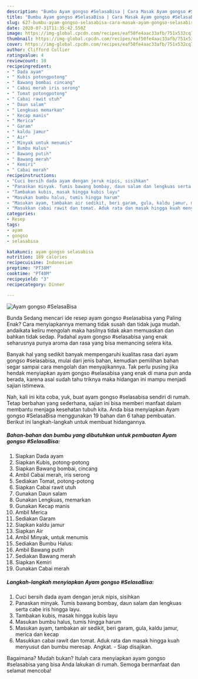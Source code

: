 ```yaml
---
description: "Bumbu Ayam gongso #SelasaBisa | Cara Masak Ayam gongso #SelasaBisa Yang Lezat"
title: "Bumbu Ayam gongso #SelasaBisa | Cara Masak Ayam gongso #SelasaBisa Yang Lezat"
slug: 627-bumbu-ayam-gongso-selasabisa-cara-masak-ayam-gongso-selasabisa-yang-lezat
date: 2020-07-31T11:35:42.550Z
image: https://img-global.cpcdn.com/recipes/eaf50fe4aac33afb/751x532cq70/ayam-gongso-selasabisa-foto-resep-utama.jpg
thumbnail: https://img-global.cpcdn.com/recipes/eaf50fe4aac33afb/751x532cq70/ayam-gongso-selasabisa-foto-resep-utama.jpg
cover: https://img-global.cpcdn.com/recipes/eaf50fe4aac33afb/751x532cq70/ayam-gongso-selasabisa-foto-resep-utama.jpg
author: Clifford Collier
ratingvalue: 4
reviewcount: 10
recipeingredient:
- " Dada ayam"
- " Kubis potongpotong"
- " Bawang bombai cincang"
- " Cabai merah iris serong"
- " Tomat potongpotong"
- " Cabai rawit utuh"
- " Daun salam"
- " Lengkuas memarkan"
- " Kecap manis"
- " Merica"
- " Garam"
- " kaldu jamur"
- " Air"
- " Minyak untuk menumis"
- " Bumbu Halus"
- " Bawang putih"
- " Bawang merah"
- " Kemiri"
- " Cabai merah"
recipeinstructions:
- "Cuci bersih dada ayam dengan jeruk nipis, sisihkan"
- "Panaskan minyak. Tumis bawang bombay, daun salam dan lengkuas serta cabe iris hingga layu."
- "Tambakan kubis, masak hingga kubis layu"
- "Masukan bumbu halus, tumis hingga harum"
- "Masukan ayam, tambakan air sedikit, beri garam, gula, kaldu jamur, merica dan kecap"
- "Masukkan cabai rawit dan tomat. Aduk rata dan masak hingga kuah menyusut dan bumbu meresap. Angkat. Siap disajikan."
categories:
- Resep
tags:
- ayam
- gongso
- selasabisa

katakunci: ayam gongso selasabisa 
nutrition: 169 calories
recipecuisine: Indonesian
preptime: "PT38M"
cooktime: "PT40M"
recipeyield: "3"
recipecategory: Dinner

---
```



![Ayam gongso #SelasaBisa](https://img-global.cpcdn.com/recipes/eaf50fe4aac33afb/751x532cq70/ayam-gongso-selasabisa-foto-resep-utama.jpg)

Bunda Sedang mencari ide resep ayam gongso #selasabisa yang Paling Enak? Cara menyiapkannya memang tidak susah dan tidak juga mudah. andaikata keliru mengolah maka hasilnya tidak akan memuaskan dan bahkan tidak sedap. Padahal ayam gongso #selasabisa yang enak seharusnya punya aroma dan rasa yang bisa memancing selera kita.



Banyak hal yang sedikit banyak mempengaruhi kualitas rasa dari ayam gongso #selasabisa, mulai dari jenis bahan, kemudian pemilihan bahan segar sampai cara mengolah dan menyajikannya. Tak perlu pusing jika hendak menyiapkan ayam gongso #selasabisa yang enak di mana pun anda berada, karena asal sudah tahu triknya maka hidangan ini mampu menjadi sajian istimewa.


Nah, kali ini kita coba, yuk, buat ayam gongso #selasabisa sendiri di rumah. Tetap berbahan yang sederhana, sajian ini bisa memberi manfaat dalam membantu menjaga kesehatan tubuh kita. Anda bisa menyiapkan Ayam gongso #SelasaBisa menggunakan 19 bahan dan 6 tahap pembuatan. Berikut ini langkah-langkah untuk membuat hidangannya.

<!--inarticleads1-->

##### Bahan-bahan dan bumbu yang dibutuhkan untuk pembuatan Ayam gongso #SelasaBisa:

1. Siapkan  Dada ayam
1. Siapkan  Kubis, potong-potong
1. Siapkan  Bawang bombai, cincang
1. Ambil  Cabai merah, iris serong
1. Sediakan  Tomat, potong-potong
1. Siapkan  Cabai rawit utuh
1. Gunakan  Daun salam
1. Gunakan  Lengkuas, memarkan
1. Gunakan  Kecap manis
1. Ambil  Merica
1. Sediakan  Garam
1. Siapkan  kaldu jamur
1. Siapkan  Air
1. Ambil  Minyak, untuk menumis
1. Sediakan  Bumbu Halus:
1. Ambil  Bawang putih
1. Sediakan  Bawang merah
1. Siapkan  Kemiri
1. Gunakan  Cabai merah




<!--inarticleads2-->

##### Langkah-langkah menyiapkan Ayam gongso #SelasaBisa:

1. Cuci bersih dada ayam dengan jeruk nipis, sisihkan
1. Panaskan minyak. Tumis bawang bombay, daun salam dan lengkuas serta cabe iris hingga layu.
1. Tambakan kubis, masak hingga kubis layu
1. Masukan bumbu halus, tumis hingga harum
1. Masukan ayam, tambakan air sedikit, beri garam, gula, kaldu jamur, merica dan kecap
1. Masukkan cabai rawit dan tomat. Aduk rata dan masak hingga kuah menyusut dan bumbu meresap. Angkat. - Siap disajikan.




Bagaimana? Mudah bukan? Itulah cara menyiapkan ayam gongso #selasabisa yang bisa Anda lakukan di rumah. Semoga bermanfaat dan selamat mencoba!
